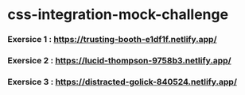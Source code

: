 # css-integration-mock-challenge

### Exersice 1 : https://trusting-booth-e1df1f.netlify.app/


### Exersice 2 : https://lucid-thompson-9758b3.netlify.app/


### Exersice 3 : https://distracted-golick-840524.netlify.app/
